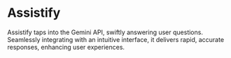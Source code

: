 # Assistify
Assistify taps into the Gemini API, swiftly answering user questions. Seamlessly integrating with an intuitive interface, it delivers rapid, accurate responses, enhancing user experiences.
